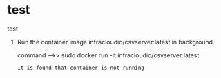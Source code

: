# test
test

1. Run the container image infracloudio/csvserver:latest in background.

   command -->>  sudo docker run  -it  infracloudio/csvserver:latest

       It is found that container is not running
